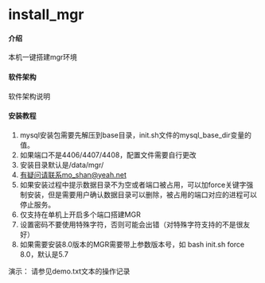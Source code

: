 # install_mgr

#### 介绍
本机一键搭建mgr环境

#### 软件架构
软件架构说明


#### 安装教程

1. mysql安装包需要先解压到base目录，init.sh文件的mysql_base_dir变量的值。
2. 如果端口不是4406/4407/4408，配置文件需要自行更改
3. 安装目录默认是/data/mgr/
4. 有疑问请联系mo_shan@yeah.net
5. 如果安装过程中提示数据目录不为空或者端口被占用，可以加force关键字强制安装，但是需要用户确认数据目录可以删除，被占用的端口对应的进程可以停止服务。
6. 仅支持在单机上开启多个端口搭建MGR
7. 设置密码不要使用特殊字符，否则可能会出错（对特殊字符支持的不是很友好）
8. 如果需要安装8.0版本的MGR需要带上参数版本号，如 bash init.sh force 8.0，默认是5.7



演示：
请参见demo.txt文本的操作记录
